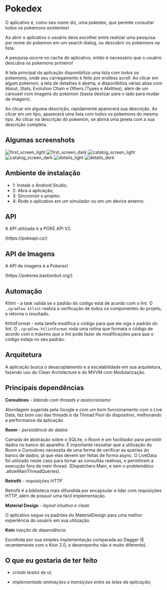 # Pokedex

O aplicativo é, como seu nome diz, uma pokedex, que permite consultar todos os pokemons existentes!

Ao abrir o aplicativo o usuário deve escolher entre realizar uma pesquisa por nome do pokemon em um search dialog, ou descobrir os pokemons na lista.

A pesquisa ocorre no cache do aplicativo, então é necessário que o usuário descubra os pokemons primeiro!

A tela principal da aplicação disponibiliza uma lista com todos os pokemons, onde seu carregamento é feito por endless scroll.
Ao clicar em algum pokemon, a tela de detalhes é aberta, e disponibiliza várias abas com About, Stats, Evolution Chain e Others (Types e Abilities), além de um carousel com imagens do pokemon (basta deslizar para o lado para mudar de imagem).

Ao clicar em alguma descrição, rapidamente aparecerá sua descrição.
Ao clicar em um tipo, aparecerá uma lista com todos os pokemons do mesmo tipo.
Ao clicar na descrição do pokemon, se abrirá uma janela com a sua descrição completa.

## Algumas screenshots
![first_screen_light](https://github.com/jsouza678/pokedex/blob/master/screenshots/home_light.jpg)
![first_screen_dark](https://github.com/jsouza678/pokedex/blob/master/screenshots/home_dark.jpg)
![catalog_screen_light](https://github.com/jsouza678/pokedex/blob/master/screenshots/catalog_light.png)
![catalog_screen_dark](https://github.com/jsouza678/pokedex/blob/master/screenshots/catalog_dark.jpg)
![details_light](https://github.com/jsouza678/pokedex/blob/master/screenshots/details_1_light.jpg)
![details_dark](https://github.com/jsouza678/pokedex/blob/master/screenshots/details_1_dark.jpg)

## Ambiente de instalação
* 1: Instale o Android Studio;
* 2: Abra a aplicação;
* 3: Sincronize o projeto;
* 4: Rode o aplicativo em um simulador ou em um device externo.

## API
<p>A API utilizada é a POKE.API V2.</p>
(https://pokeapi.co/)

## API de Imagens
<p>A API de imagens é a Pokeres!</p>
(https://pokeres.bastionbot.org/)

## Automação
Ktlint - a task valida se o padrão do código está de acordo com o lint. 
O `./gradlew ktlint` realiza a verificação de todos os componentes do projeto, e retorna o resultado.

KtlintFormat - esta tarefa modifica o código para que ele siga o padrão do lint. 
O `./gradlew ktlintFormat` roda uma rotina que formata o código de acordo com o máximo que o lint pode fazer de modificações para que o código esteja no seu padrão.

 ## Arquitetura
 A aplicação busca o desacoplamento e a escalabilidade em sua arquitetura, fazendo uso do Clean Architecture e do MVVM com Modularização.

 ## Principais dependências

**Coroutines** - _lidando com threads e assincronismo_
 <p>Abordagem sugerida pela Google e com um bom funcionamento com o Live Data, faz bom uso das threads e da Thread Pool do dispositivo, melhorando a performance da aplicação.</p>

**Room** - _persistência de dados_
 <p>Camada de abstração sobre o SQLite, o Room é um facilitador para persistir dados no banco do aparelho. 
 É importante ressaltar que a utilização do Room e Coroutines necessita de uma forma de verificar as queries do banco de dados, já que elas devem ser feitas de forma async.
 O LiveData foi utilizado neste caso para tornar as consultas reativas, e permitirem a execução fora da main thread. (Dispatchers.Main, e sem o problemático .allowMainThreadQueries).

**Retrofit** - _requisições HTTP_
 <p>Retrofit é a biblioteca mais difundida por encapsular e lidar com requisições HTTP, além de possuir uma fácil implementação.</p>
 
 **Material Design** - _layout intuitivo e clean_
 <p>O aplicativo segue os padrões do MaterialDesign para uma melhor experiência do usuário em sua utilização.</p>
 
 **Koin** _injeção de dependência_
 <p>Escolhida por sua simples implementação comparada ao Dagger (E recentemente com o Koin 2.0, o desempenho não é muito diferente).</p>

## O que eu gostaria de ter feito
 
 * _criado testes de ui;_
 
 * _implementado animações e transições entre as telas da aplicação;_

